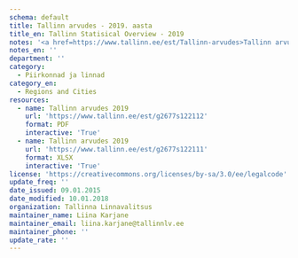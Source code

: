 ```yaml
---
schema: default
title: Tallinn arvudes - 2019. aasta
title_en: Tallinn Statisical Overview - 2019
notes: '<a href=https://www.tallinn.ee/est/Tallinn-arvudes>Tallinn arvudes aastaraamatud</a> "Tallinn arvudes", mis sisaldavad andmeid Tallinna rahvastiku, sotsiaalelu, majanduse ja keskkonna kohta'
notes_en: ''
department: ''
category:
  - Piirkonnad ja linnad
category_en:
  - Regions and Cities
resources:
  - name: Tallinn arvudes 2019
    url: 'https://www.tallinn.ee/est/g2677s122112'
    format: PDF
    interactive: 'True'
  - name: Tallinn arvudes 2019
    url: 'https://www.tallinn.ee/est/g2677s122111'
    format: XLSX
    interactive: 'True'
license: 'https://creativecommons.org/licenses/by-sa/3.0/ee/legalcode'
update_freq: ''
date_issued: 09.01.2015
date_modified: 10.01.2018
organization: Tallinna Linnavalitsus
maintainer_name: Liina Karjane
maintainer_email: liina.karjane@tallinnlv.ee
maintainer_phone: ''
update_rate: ''
---
```

